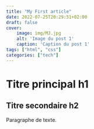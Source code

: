 ```yaml
---
title: "My First article"
date: 2022-07-25T20:29:51+02:00
draft: false
cover:
    image: img/MJ.jpg
    alt: 'Image du post 1'
    caption: 'Caption du post 1'
tags: ["html", "css"]
categories: ["tech"]
---
```


# Titre principal h1

## Titre secondaire h2

Paragraphe de texte.
